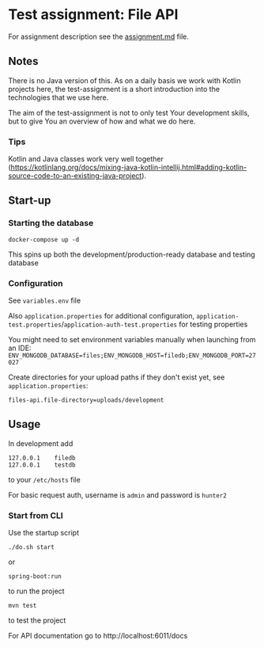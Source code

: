 # Test assignment: File API

For assignment description see the [assignment.md](assignment.md) file.

## Notes

There is no Java version of this. As on a daily basis we work with Kotlin projects here, the test-assignment is a short introduction into the technologies that we use here.

The aim of the test-assignment is not to only test Your development skills, but to give You an overview of how and what we do here.

### Tips

Kotlin and Java classes work very well together (https://kotlinlang.org/docs/mixing-java-kotlin-intellij.html#adding-kotlin-source-code-to-an-existing-java-project).

## Start-up

### Starting the database
    docker-compose up -d
This spins up both the development/production-ready database and testing database

### Configuration

See `variables.env` file

Also `application.properties` for additional configuration, `application-test.properties`/`application-auth-test.properties` for testing properties

You might need to set environment variables manually when launching from an IDE:
`ENV_MONGODB_DATABASE=files;ENV_MONGODB_HOST=filedb;ENV_MONGODB_PORT=27027`

Create directories for your upload paths if they don't exist yet, see `application.properties`:
    
    files-api.file-directory=uploads/development

## Usage
In development add

    127.0.0.1    filedb
    127.0.0.1    testdb
to your `/etc/hosts` file

For basic request auth, username is `admin` and password is `hunter2`

### Start from CLI
Use the startup script

    ./do.sh start

or

    spring-boot:run
to run the project

    mvn test

to test the project

For API documentation go to http://localhost:6011/docs
